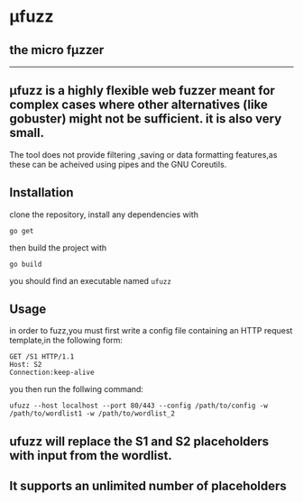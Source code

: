 # µfuzz
## the micro fµzzer
---
µfuzz is a highly flexible web fuzzer meant for complex cases where other alternatives (like gobuster) might not be sufficient. it is also very small.
---
The tool does not provide filtering ,saving or data formatting features,as these can be acheived using pipes and the GNU Coreutils.

## Installation
clone the repository,
install any dependencies with

```
go get
```
then build the project with

```
go build
```

you should find an executable named `ufuzz`
## Usage

in order to fuzz,you must first write a config file containing an HTTP request template,in the following form:

```
GET /S1 HTTP/1.1
Host: S2
Connection:keep-alive

```
you then run the follwing command:
```
ufuzz --host localhost --port 80/443 --config /path/to/config -w /path/to/wordlist1 -w /path/to/wordlist_2
```
ufuzz will replace the S1  and S2 placeholders with input from the wordlist.
-
It supports an unlimited number of placeholders
-

